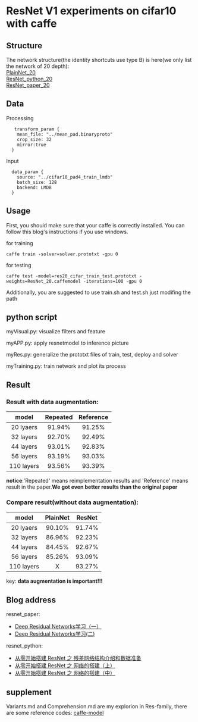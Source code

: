 # ResNet V1 experiments on cifar10 with caffe

## Structure

  The network structure(the identity shortcuts use type B) is here(we only list the network of 20 depth):
  	<br/>[PlainNet_20](http://ethereon.github.io/netscope/#/gist/18200c298ed00d846cfd511babe70a9b)
    <br/>[ResNet_python_20](http://ethereon.github.io/netscope/#/gist/57f30b382aa1e8f32daa75b3bf85cbe5)
  	<br/>[ResNet_paper_20](http://ethereon.github.io/netscope/#/gist/544993a5985bb87e11443dc1dbcb4881)

## Data

Processing
```
   transform_param {
    mean_file: "../mean_pad.binaryproto"
    crop_size: 32    
    mirror:true
  }
```
Input
```
  data_param {
    source: "../cifar10_pad4_train_lmdb"
    batch_size: 128
    backend: LMDB
  }
```

## Usage
  First, you should make sure that your caffe is correctly installed. You can follow this blog's instructions if you use windows.

  for training
  ```
  caffe train -solver=solver.prototxt -gpu 0
  ```

  for testing 
  ```
  caffe test -model=res20_cifar_train_test.prototxt -weights=ResNet_20.caffemodel -iterations=100 -gpu 0
  ```

  Additionally, you are suggested to use train.sh and test.sh just modifing the path

  ## python script
myVisual.py: visualize filters and feature

myAPP.py: apply resnetmodel to inference picture

myRes.py: generalize the prototxt files of train, test, deploy and solver

myTraining.py: train network and plot its process

## Result
### Result with data augmentation:
model|Repeated|Reference
:---:|:---:|:---:
20 lyaers|91.94%|91.25%
32 layers|92.70%|92.49%
44 layers|93.01%|92.83%
56 layers|93.19%|93.03%
110 layers|93.56%|93.39%

**notice**:'Repeated' means reimplementation results and 'Reference' means result in the paper.**We got even better results than the original paper**

### Compare result(without data augmentation):
model|PlainNet|ResNet
:---:|:---:|:---:
20 lyaers|90.10%|91.74%
32 layers|86.96%|92.23%
44 layers|84.45%|92.67%
56 layers|85.26%|93.09%
110 layers|X|93.27%

key: **data augmentation is important!!!**

## Blog address
resnet_paper:
- [Deep Residual Networks学习（一）](https://zhuanlan.zhihu.com/p/22071346)
- [Deep Residual Networks学习(二)](https://zhuanlan.zhihu.com/p/22365736)

resnet_python: 

- [从零开始搭建 ResNet 之 残差网络结构介绍和数据准备](http://www.cnblogs.com/Charles-Wan/p/6442294.html)
- [从零开始搭建 ResNet 之 网络的搭建（上）](http://www.cnblogs.com/Charles-Wan/p/6535395.html#3764266)
- [从零开始搭建 ResNet 之 网络的搭建（中）](http://www.cnblogs.com/Charles-Wan/p/6660077.html#3764263)

## supplement
Variants.md and Comprehension.md are my explorion in Res-family, there are some reference codes: [caffe-model](https://github.com/GeekLiB/caffe-model)